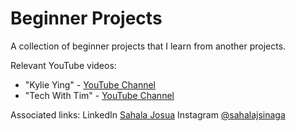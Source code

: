 # Beginner Projects
A collection of beginner projects that I learn from another projects.

Relevant YouTube videos:
* "Kylie Ying" - [YouTube Channel](https://www.youtube.com/ycubed)
* "Tech With Tim" - [YouTube Channel](https://www.youtube.com/@TechWithTim)


Associated links: 
 LinkedIn [Sahala Josua](https://www.linkedin.com/in/sahalajosuasinaga/)
 Instagram [@sahalajsinaga](https://www.instagram.com/sahalajsinaga/)
